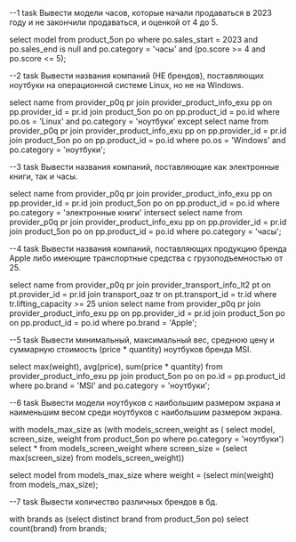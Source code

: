 --1 task Вывести модели часов, которые начали продаваться в 2023 году и не закончили продаваться, и оценкой от 4 до 5.

select model
from product_5on po 
where po.sales_start = 2023 and po.sales_end is null and po.category = 'часы' and (po.score >= 4 and po.score <= 5);

--2 task Вывести названия компаний (НЕ брендов), поставляющих ноутбуки на операционной системе Linux, но не на Windows.

select name
from provider_p0q pr
join provider_product_info_exu pp on pp.provider_id = pr.id 
join product_5on po on pp.product_id = po.id
where po.os = 'Linux' and po.category = 'ноутбуки'
except 
select name
from provider_p0q pr
join provider_product_info_exu pp on pp.provider_id = pr.id 
join product_5on po on pp.product_id = po.id
where po.os = 'Windows' and po.category = 'ноутбуки';

--3 task Вывести названия компаний, поставляющие как электронные книги, так и часы.

select name
from provider_p0q pr
join provider_product_info_exu pp on pp.provider_id = pr.id 
join product_5on po on pp.product_id = po.id
where po.category = 'электронные книги'
intersect 
select name
from provider_p0q pr
join provider_product_info_exu pp on pp.provider_id = pr.id 
join product_5on po on pp.product_id = po.id
where po.category = 'часы';

--4 task Вывести названия компаний, поставляющих продукцию бренда Apple либо имеющие транспортные средства с грузоподъемностью от 25.

select name
from provider_p0q pr
join provider_transport_info_lt2 pt on pt.provider_id = pr.id 
join transport_oaz tr on pt.transport_id = tr.id 
where tr.lifting_capacity >= 25
union 
select name
from provider_p0q pr
join provider_product_info_exu pp on pp.provider_id = pr.id
join product_5on po on pp.product_id = po.id
where po.brand = 'Apple';

--5 task Вывести минимальный, максимальный вес, среднюю цену и суммарную стоимость (price * quantity) ноутбуков бренда MSI.

select max(weight), avg(price), sum(price * quantity)
from provider_product_info_exu pp
join product_5on po on po.id = pp.product_id 
where po.brand = 'MSI' and po.category = 'ноутбуки';

--6 task Вывести модели ноутбуков с наибольшим размером экрана и наименьшим весом среди ноутбуков с наибольшим размером экрана.

with models_max_size as (with models_screen_weight as (
select model, screen_size, weight
from product_5on po 
where po.category = 'ноутбуки')
select *
from models_screen_weight
where screen_size = (select max(screen_size) from models_screen_weight))

select model
from models_max_size 
where weight = (select min(weight) from models_max_size);

--7 task Вывести количество различных брендов в бд.

with brands as (select distinct brand from product_5on po)
select count(brand) from brands;




